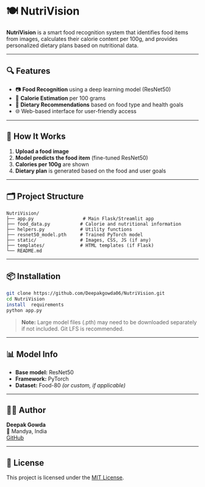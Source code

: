 # 🍽️ NutriVision

**NutriVision** is a smart food recognition system that identifies food items from images, calculates their calorie content per 100g, and provides personalized dietary plans based on nutritional data.

---

## 🔍 Features

- 📷 **Food Recognition** using a deep learning model (ResNet50)  
- 🔢 **Calorie Estimation** per 100 grams  
- 🥗 **Dietary Recommendations** based on food type and health goals  
- 🌐 Web-based interface for user-friendly access  

---


## 🧠 How It Works

1. **Upload a food image**  
2. **Model predicts the food item** (fine-tuned ResNet50)  
3. **Calories per 100g** are shown  
4. **Dietary plan** is generated based on the food and user goals  

---

## 🗂️ Project Structure

```
NutriVision/
├── app.py                  # Main Flask/Streamlit app
├── food_data.py           # Calorie and nutritional information
├── helpers.py             # Utility functions
├── resnet50_model.pth     # Trained PyTorch model
├── static/                # Images, CSS, JS (if any)
├── templates/             # HTML templates (if Flask)
└── README.md
```

---

## 📦 Installation

```bash
git clone https://github.com/Deepakgowda06/NutriVision.git
cd NutriVision
install  requirements
python app.py
```

> **Note:** Large model files (.pth) may need to be downloaded separately if not included. Git LFS is recommended.

---

## 📊 Model Info

- **Base model:** ResNet50  
- **Framework:** PyTorch  
- **Dataset:** Food-80 *(or custom, if applicable)*  

---

## 🧑‍💻 Author

**Deepak Gowda**  
📍 Mandya, India  
[GitHub](https://github.com/Deepakgowda06)

---

## 📃 License

This project is licensed under the [MIT License](LICENSE).


